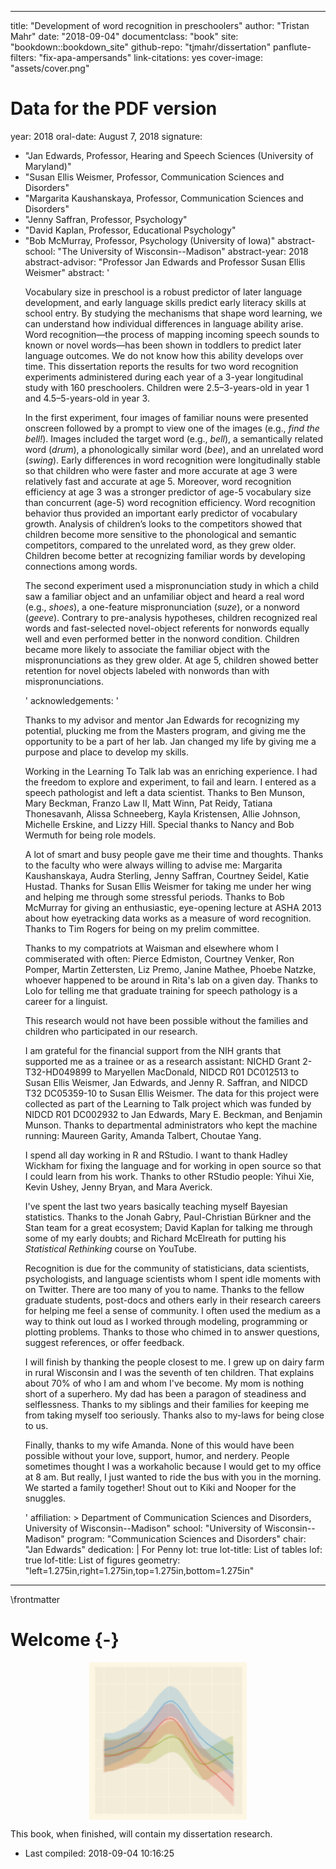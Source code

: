 
--- 
title: "Development of word recognition in preschoolers"
author: "Tristan Mahr"
date: "2018-09-04"
documentclass: "book"
site: "bookdown::bookdown_site"
github-repo: "tjmahr/dissertation"
panflute-filters: "fix-apa-ampersands"
link-citations: yes
cover-image: "assets/cover.png"

# Data for the PDF version
year: 2018
oral-date: August 7, 2018
signature: 
  - "Jan Edwards, Professor, Hearing and Speech Sciences (University of Maryland)"
  - "Susan Ellis Weismer, Professor, Communication Sciences and Disorders"
  - "Margarita Kaushanskaya, Professor, Communication Sciences and Disorders"
  - "Jenny Saffran, Professor, Psychology"
  - "David Kaplan, Professor, Educational Psychology"
  - "Bob McMurray, Professor, Psychology (University of Iowa)"
abstract-school: "The University of Wisconsin--Madison"
abstract-year: 2018
abstract-advisor: "Professor Jan Edwards and Professor Susan Ellis Weismer"
abstract: '<p>Vocabulary size in preschool is a robust predictor of later language development, and early language skills predict early literacy skills at school entry. By studying the mechanisms that shape word learning, we can understand how individual differences in language ability arise. Word recognition—the process of mapping incoming speech sounds to known or novel words—has been shown in toddlers to predict later language outcomes. We do not know how this ability develops over time. This dissertation reports the results for two word recognition experiments administered during each year of a 3-year longitudinal study with 160 preschoolers. Children were 2.5–3-years-old in year 1 and 4.5–5-years-old in year 3.</p> <p>In the first experiment, four images of familiar nouns were presented onscreen followed by a prompt to view one of the images (e.g., *find the bell!*). Images included the target word (e.g., *bell*), a semantically related word (*drum*), a phonologically similar word (*bee*), and an unrelated word (*swing*). Early differences in word recognition were longitudinally stable so that children who were faster and more accurate at age 3 were relatively fast and accurate at age 5. Moreover, word recognition efficiency at age 3 was a stronger predictor of age-5 vocabulary size than concurrent (age-5) word recognition efficiency. Word recognition behavior thus provided an important early predictor of vocabulary growth. Analysis of children’s looks to the competitors showed that children become more sensitive to the phonological and semantic competitors, compared to the unrelated word, as they grew older. Children become better at recognizing familiar words by developing connections among words.</p> <p>The second experiment used a mispronunciation study in which a child saw a familiar object and an unfamiliar object and heard a real word (e.g., *shoes*), a one-feature mispronunciation (*suze*), or a nonword (*geeve*). Contrary to pre-analysis hypotheses, children recognized real words and fast-selected novel-object referents for nonwords equally well and even performed better in the nonword condition. Children became more likely to associate the familiar object with the mispronunciations as they grew older. At age 5, children showed better retention for novel objects labeled with nonwords than with mispronunciations.<p>'
acknowledgements: '<!-- Pointers: --> <!-- Empty lines get removed, I think, during compilation. Thus, all the text is mashed together in a single paragraph. So use paragraph <p> tags. --> <!-- This text gets injected into a YAML header, so apostrophes prematurely close the YAML string, raising an error. Use &#39; instead. -->  <p>Thanks to my advisor and mentor Jan Edwards for recognizing my potential, plucking me from the Masters program, and giving me the opportunity to be a part of her lab. Jan changed my life by giving me a purpose and place to develop my skills.</p>  <p>Working in the Learning To Talk lab was an enriching experience. I had the freedom to explore and experiment, to fail and learn. I entered as a speech pathologist and left a data scientist. Thanks to Ben Munson, Mary Beckman, Franzo Law II, Matt Winn, Pat Reidy, Tatiana Thonesavanh, Alissa Schneeberg, Kayla Kristensen, Allie Johnson, Michelle Erskine, and Lizzy Hill. Special thanks to Nancy and Bob Wermuth for being role models.</p>  <p>A lot of smart and busy people gave me their time and thoughts. Thanks to the faculty who were always willing to advise me: Margarita Kaushanskaya, Audra Sterling, Jenny Saffran, Courtney Seidel, Katie Hustad. Thanks for Susan Ellis Weismer for taking me under her wing and helping me through some stressful periods. Thanks to Bob McMurray for giving an enthusiastic, eye-opening lecture at ASHA 2013 about how eyetracking data works as a measure of word recognition. Thanks to Tim Rogers for being on my prelim committee.</p>  <p>Thanks to my compatriots at Waisman and elsewhere whom I commiserated with often: Pierce Edmiston, Courtney Venker, Ron Pomper, Martin Zettersten, Liz Premo, Janine Mathee, Phoebe Natzke, whoever happened to be around in Rita&#39;s lab on a given day. Thanks to Lolo for telling me that graduate training for speech pathology is a career for a linguist.</p>  <p>This research would not have been possible without the families and children who participated in our research. </p>  <p>I am grateful for the financial support from the NIH grants that supported me as a trainee or as a research assistant: NICHD Grant 2-T32-HD049899 to Maryellen MacDonald, NIDCD R01 DC012513 to Susan Ellis Weismer, Jan Edwards, and Jenny R. Saffran, and NIDCD T32 DC05359-10 to Susan Ellis Weismer. The data for this project were collected as part of the Learning to Talk project which was funded by NIDCD R01 DC002932 to Jan Edwards, Mary E. Beckman, and Benjamin Munson. Thanks to departmental administrators who kept the machine running: Maureen Garity, Amanda Talbert, Choutae Yang.</p>  <p>I spend all day working in R and RStudio. I want to thank Hadley Wickham for fixing the language and for working in open source so that I could learn from his work. Thanks to other RStudio people: Yihui Xie, Kevin Ushey, Jenny Bryan, and Mara Averick.</p>  <p>I&#39;ve spent the last two years basically teaching myself Bayesian statistics. Thanks to the Jonah Gabry, Paul-Christian Bürkner and the Stan team for a great ecosystem; David Kaplan for talking me through some of my early doubts; and Richard McElreath for putting his *Statistical Rethinking* course on YouTube.</p>  <p>Recognition is due for the community of statisticians, data scientists, psychologists, and language scientists whom I spent idle moments with on Twitter. There are too many of you to name. Thanks to the fellow graduate students, post-docs and others early in their research careers for helping me feel a sense of community. I often used the medium as a way to think out loud as I worked through modeling, programming or plotting problems. Thanks to those who chimed in to answer questions, suggest references, or offer feedback.</p>  <p>I will finish by thanking the people closest to me. I grew up on dairy farm in rural Wisconsin and I was the seventh of ten children. That explains about 70% of who I am and whom I&#39;ve become. My mom is nothing short of a superhero. My dad has been a paragon of steadiness and selflessness. Thanks to my siblings and their families for keeping me from taking myself too seriously. Thanks also to my-laws for being close to us.</p>  <p>Finally, thanks to my wife Amanda. None of this would have been possible without your love, support, humor, and nerdery. People sometimes thought I was a workaholic because I would get to my office at 8 am. But really, I just wanted to ride the bus with you in the morning. We started a family together! Shout out to Kiki and Nooper for the snuggles. </p>'
affiliation: > 
  Department of Communication Sciences and Disorders, 
  University of Wisconsin--Madison"
school: "University of Wisconsin--Madison"
program: "Communication Sciences and Disorders"
chair: "Jan Edwards"
dedication: |
  For Penny
lot: true
lot-title: List of tables
lof: true
lof-title: List of figures
geometry: "left=1.275in,right=1.275in,top=1.275in,bottom=1.275in"
---

\frontmatter

Welcome {-}
========================================================================

<img src="assets/cover.png" width="50%" style="display: block; margin: auto;" />


This book, when finished, will contain my dissertation research. 

- Last compiled: 2018-09-04 10:16:25
